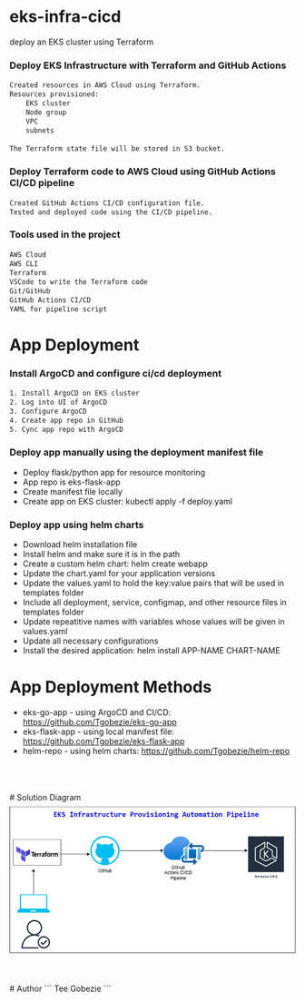 # eks-infra-cicd

deploy an EKS cluster using Terraform
### Deploy EKS Infrastructure with Terraform and GitHub Actions
```
Created resources in AWS Cloud using Terraform.
Resources provisioned:
    EKS cluster
    Node group 
    VPC
    subnets 

The Terraform state file will be stored in S3 bucket.
```


### Deploy Terraform code to AWS Cloud using GitHub Actions CI/CD pipeline
```
Created GitHub Actions CI/CD configuration file.
Tested and deployed code using the CI/CD pipeline.
```


### Tools used in the project
```
AWS Cloud
AWS CLI
Terraform
VSCode to write the Terraform code
Git/GitHub
GitHub Actions CI/CD
YAML for pipeline script
```


# App Deployment

### Install ArgoCD and configure ci/cd deployment
```
1. Install ArgoCD on EKS cluster
2. Log into UI of ArgoCD
3. Configure ArgoCD
4. Create app repo in GitHub
5. Cync app repo with ArgoCD
```


### Deploy app manually using the deployment manifest file
- Deploy flask/python app for resource monitoring
- App repo is eks-flask-app
- Create manifest file locally
- Create app on EKS cluster: kubectl apply -f deploy.yaml


### Deploy app using helm charts
- Download helm installation file
- Install helm and make sure it is in the path
- Create a custom helm chart: helm create webapp
- Update the chart.yaml for your application versions
- Update the values.yaml to hold the key:value pairs that will be used in templates folder
- Include all deployment, service, configmap, and other resource files in templates folder
- Update repeatitive names with variables whose values will be given in values.yaml
- Update all necessary configurations
- Install the desired application: helm install APP-NAME CHART-NAME



# App Deployment Methods

- eks-go-app - using ArgoCD and CI/CD: https://github.com/Tgobezie/eks-go-app
- eks-flask-app - using local manifest file: https://github.com/Tgobezie/eks-flask-app
- helm-repo - using helm charts: https://github.com/Tgobezie/helm-repo
<br />
<br />
<br />
# Solution Diagram

<img src="images/eks-infra-cicd.png" width="600">
<br />
<br />
<br />
<br />
# Author
```
Tee Gobezie
```
